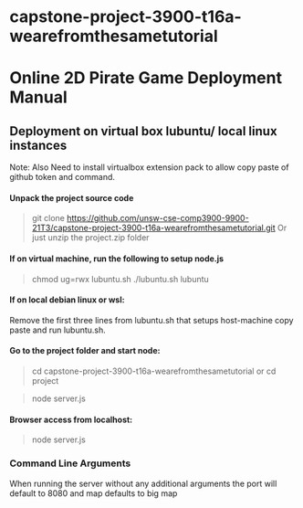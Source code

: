 # capstone-project-3900-t16a-wearefromthesametutorial
# Online 2D Pirate Game Deployment Manual

## Deployment on virtual box lubuntu/ local linux instances

Note: Also Need to install virtualbox extension pack to allow copy paste of github token and command.

#### Unpack the project source code
> git clone https://github.com/unsw-cse-comp3900-9900-21T3/capstone-project-3900-t16a-wearefromthesametutorial.git
Or just unzip the project.zip folder

#### If on virtual machine, run the following to setup node.js
> chmod ug=rwx lubuntu.sh
> ./lubuntu.sh lubuntu

#### If on local debian linux or wsl:
Remove the first three lines from lubuntu.sh that setups host-machine copy paste and run lubuntu.sh.

#### Go to the project folder and start node:
> cd capstone-project-3900-t16a-wearefromthesametutorial
or
> cd project

> node server.js <port> <map>

#### Browser access from localhost:<port>
 > node server.js <port> <map>


### Command Line Arguments
When running the server without any additional arguments the port will default to 8080 and map defaults to big map

